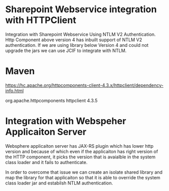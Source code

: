 Sharepoint Webservice integration with HTTPClient
=================================================

Integration with Sharepoint Webservice Using NTLM V2 Authentication. Http Component above version 4 has inbuilt support of NTLM V2 authentication. 
If we are using library below Version 4 and could not upgrade the jars we can use JCIF to integrate with NTLM.


Maven
==========
https://hc.apache.org/httpcomponents-client-4.3.x/httpclient/dependency-info.html

<dependency>
	<groupId>org.apache.httpcomponents</groupId>
	<artifactId>httpclient</artifactId>
	<version>4.3.5</version>
</dependency>

Integration with Webspeher Applicaiton Server
=============================================
 Websphere applicaiton server has JAX-RS plugin which has lower http version and because of which even if the applicaiton has right version of the HTTP component, it picks the version that is avaialble in the system class loader and it fails to authenticate.
 
 In order to overcome that issue we can create an isolate shared library and map the library for that applicaiton so that it is able to override the system class loader jar and estabilsh NTLM authentication.








